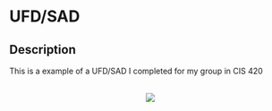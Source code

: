 <h1>UFD/SAD</h1>

<h2>Description</h2>
This is a example of a UFD/SAD I completed for my group in CIS 420
<br />




<p align="center">
 <br/>
<img src="https://i.imgur.com/wsK39VR.png">
